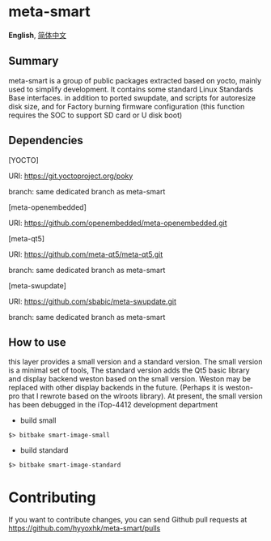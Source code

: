# meta-smart

**English**,
[简体中文][ZH_CN]

[EN]:README.md
[ZH_CN]:README_zh.md

## Summary

meta-smart is a group of public packages extracted based on yocto, mainly used to simplify development. It contains some standard Linux Standards Base interfaces. in addition to ported swupdate, and scripts for autoresize disk size, and for Factory burning firmware configuration (this function requires the SOC to support SD card or U disk boot)

## Dependencies

[YOCTO]

URI: https://git.yoctoproject.org/poky

branch: same dedicated branch as meta-smart

[meta-openembedded]

URI: https://github.com/openembedded/meta-openembedded.git

[meta-qt5]

URI: https://github.com/meta-qt5/meta-qt5.git

branch: same dedicated branch as meta-smart

[meta-swupdate]

URI: https://github.com/sbabic/meta-swupdate.git

branch: same dedicated branch as meta-smart

## How to use

this layer provides a small version and a standard version. The small version is a minimal set of tools, The standard version adds the Qt5 basic library and display backend weston based on the small version. Weston may be replaced with other display backends in the future. (Perhaps it is weston-pro that I rewrote based on the wlroots library). At present, the small version has been debugged in the iTop-4412 development department

- build small

```shell
$> bitbake smart-image-small
```

- build standard

```shell
$> bitbake smart-image-standard
```

# Contributing

If you want to contribute changes, you can send Github pull requests at https://github.com/hyyoxhk/meta-smart/pulls
